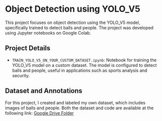 # Object Detection using YOLO_V5

This project focuses on object detection using the YOLO_V5 model, specifically trained to detect balls and people. The project was developed using Jupyter notebooks on Google Colab.

## Project Details

- `TRAIN_YOLO_V5_ON_YOUR_CUSTOM_DATASET.ipynb`: Notebook for training the YOLO_V5 model on a custom dataset. The model is configured to detect balls and people, useful in applications such as sports analysis and security.

## Dataset and Annotations
For this project, I created and labeled my own dataset, which includes images of balls and people. Both the dataset and code are available at the following link:
[Google Drive Folder](https://drive.google.com/drive/folders/19TFnwkVcYX3x96UcJcHgBZotq4ra94LD?usp=sharing)
